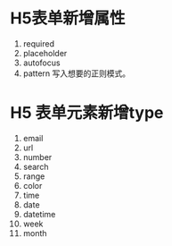 # H5表单新增属性
1. required
2. placeholder
3. autofocus 
4. pattern 写入想要的正则模式。

# H5 表单元素新增type
1. email
2. url
3. number
4. search
5. range
6. color
7. time
8. date
9. datetime
10. week
11. month

